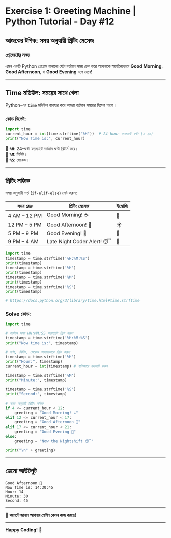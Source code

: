
# Exercise 1: Greeting Machine | Python Tutorial - Day #12  

## **আজকের টপিক: সময় অনুযায়ী গ্রিটিং মেসেজ**  

### **প্রোজেক্টের লক্ষ্য**  
এমন একটি Python প্রোগ্রাম বানানো যেটা বর্তমান সময় চেক করে আপনাকে স্বয়ংক্রিয়ভাবে **Good Morning**, **Good Afternoon**, বা **Good Evening** বলে দেবে!  

---

## **Time মডিউল: সময়ের সাথে খেলা**  
Python-এর `time` মডিউল ব্যবহার করে আমরা বর্তমান সময়ের হিসেব পাবো।  

### **কোড স্নিপেট:**  
```python
import time  
current_hour = int(time.strftime("%H"))  # 24-hour ফরম্যাটে ঘণ্টা (০-২৩)
print("Now Time is:", current_hour)
```  
🔹 **`%H`**: 24-ঘণ্টা ফরম্যাটে বর্তমান ঘণ্টা রিটার্ন করে।  
🔹 **`%M`**: মিনিট।  
🔹 **`%S`**: সেকেন্ড।  

---

## **গ্রিটিং লজিক**  
সময় অনুযায়ী শর্ত (`if-elif-else`) সেট করুন:  

| সময় রেঞ্জ       | গ্রিটিং মেসেজ                  | ইমোজি |
|------------------|--------------------------------|--------|
| 4 AM – 12 PM     | Good Morning! ☕               | 🌅     |
| 12 PM – 5 PM     | Good Afternoon! 🥪             | ☀️     |
| 5 PM – 9 PM      | Good Evening! 🌙               | 🌆     |
| 9 PM – 4 AM      | Late Night Coder Alert! 😴     | 🌃     |  

```python
import time
timestamp = time.strftime('%H:%M:%S')
print(timestamp)
timestamp = time.strftime('%H')
print(timestamp)
timestamp = time.strftime('%M')
print(timestamp)
timestamp = time.strftime('%S')
print(timestamp)

# https://docs.python.org/3/library/time.html#time.strftime
```


### **Solve কোড:**  
```python
import time

# বর্তমান সময় HH:MM:SS ফরম্যাটে প্রিন্ট করুন
timestamp = time.strftime('%H:%M:%S')
print("Now time is:", timestamp)

# ঘণ্টা, মিনিট, সেকেন্ড আলাদাভাবে প্রিন্ট করুন
timestamp = time.strftime('%H')
print("Hour:", timestamp)
current_hour = int(timestamp) # ইন্টিজারে কনভার্ট করুন

timestamp = time.strftime('%M')
print("Minute:", timestamp)

timestamp = time.strftime('%S')
print("Second:", timestamp)

# সময় অনুযায়ী গ্রিটিং লজিক
if 4 <= current_hour < 12:
    greeting = "Good Morning! ☕️"
elif 12 <= current_hour < 17:
    greeting = "Good Afternoon 🥪"
elif 17 <= current_hour < 21:
    greeting = "Good Evening 🌙"
else:
    greeting = "Now the Nightshift 😴"

print("\n" + greeting)
```  

---

## **ডেমো আউটপুট**  
```
Good Afternoon 🥪
Now Time is: 14:30:45
Hour: 14 
Minute: 30 
Second: 45
```

---

📢 **কমেন্টে জানান আপনার মেশিন কেমন কাজ করছে!**  

---


**Happy Coding!** 🚀  
